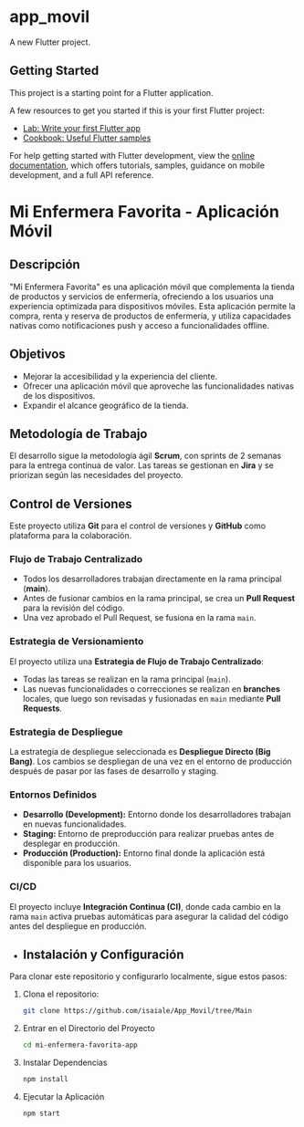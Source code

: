 # app_movil

A new Flutter project.

## Getting Started

This project is a starting point for a Flutter application.

A few resources to get you started if this is your first Flutter project:

- [Lab: Write your first Flutter app](https://docs.flutter.dev/get-started/codelab)
- [Cookbook: Useful Flutter samples](https://docs.flutter.dev/cookbook)

For help getting started with Flutter development, view the
[online documentation](https://docs.flutter.dev/), which offers tutorials,
samples, guidance on mobile development, and a full API reference.

# Mi Enfermera Favorita - Aplicación Móvil

## Descripción
"Mi Enfermera Favorita" es una aplicación móvil que complementa la tienda de productos y servicios de enfermería, ofreciendo a los usuarios una experiencia optimizada para dispositivos móviles. Esta aplicación permite la compra, renta y reserva de productos de enfermería, y utiliza capacidades nativas como notificaciones push y acceso a funcionalidades offline.

## Objetivos
- Mejorar la accesibilidad y la experiencia del cliente.
- Ofrecer una aplicación móvil que aproveche las funcionalidades nativas de los dispositivos.
- Expandir el alcance geográfico de la tienda.
  
## Metodología de Trabajo
El desarrollo sigue la metodología ágil **Scrum**, con sprints de 2 semanas para la entrega continua de valor. Las tareas se gestionan en **Jira** y se priorizan según las necesidades del proyecto.

## Control de Versiones
Este proyecto utiliza **Git** para el control de versiones y **GitHub** como plataforma para la colaboración.

### Flujo de Trabajo Centralizado
- Todos los desarrolladores trabajan directamente en la rama principal (**main**).
- Antes de fusionar cambios en la rama principal, se crea un **Pull Request** para la revisión del código.
- Una vez aprobado el Pull Request, se fusiona en la rama `main`.

### Estrategia de Versionamiento
El proyecto utiliza una **Estrategia de Flujo de Trabajo Centralizado**:
- Todas las tareas se realizan en la rama principal (`main`).
- Las nuevas funcionalidades o correcciones se realizan en **branches** locales, que luego son revisadas y fusionadas en `main` mediante **Pull Requests**.

### Estrategia de Despliegue
La estrategia de despliegue seleccionada es **Despliegue Directo (Big Bang)**. Los cambios se despliegan de una vez en el entorno de producción después de pasar por las fases de desarrollo y staging.

### Entornos Definidos
- **Desarrollo (Development):** Entorno donde los desarrolladores trabajan en nuevas funcionalidades.
- **Staging:** Entorno de preproducción para realizar pruebas antes de desplegar en producción.
- **Producción (Production):** Entorno final donde la aplicación está disponible para los usuarios.

### CI/CD
El proyecto incluye **Integración Continua (CI)**, donde cada cambio en la rama `main` activa pruebas automáticas para asegurar la calidad del código antes del despliegue en producción.

- ## Instalación y Configuración
Para clonar este repositorio y configurarlo localmente, sigue estos pasos:

1. Clona el repositorio:
   ```bash
   git clone https://github.com/isaiale/App_Movil/tree/Main

2. Entrar en el Directorio del Proyecto
   ```bash
   cd mi-enfermera-favorita-app

3. Instalar Dependencias
   ```bash
   npm install

4. Ejecutar la Aplicación
   ```bash
   npm start
